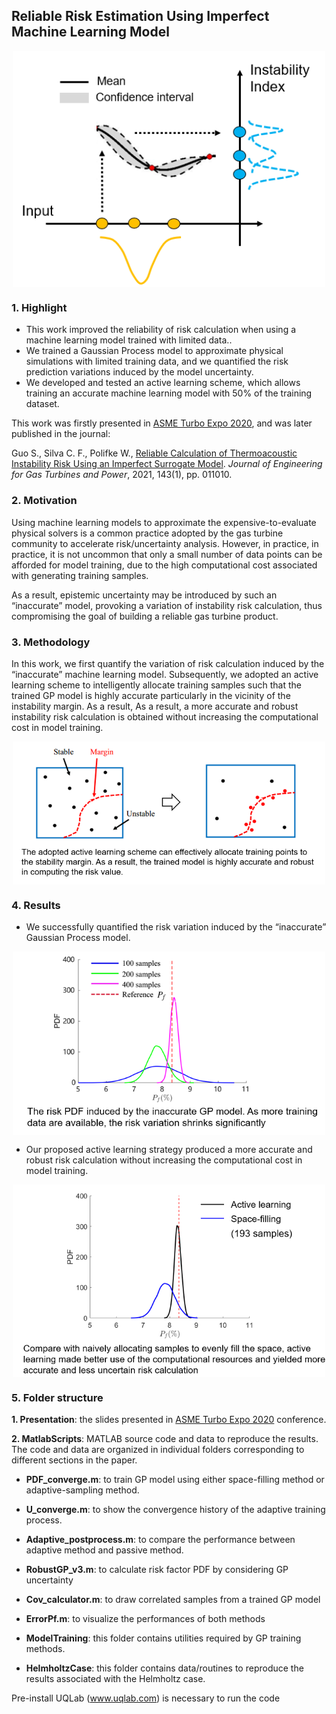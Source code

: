 ## Reliable Risk Estimation Using Imperfect Machine Learning Model

<p align="center">
  <img align="center" src="./Images/Highlight.PNG" width=500/>
</p>

### 1. Highlight

- This work improved the reliability of risk calculation when using a machine learning model trained with limited data..
- We trained a Gaussian Process model to approximate physical simulations with limited training data, and we quantified the risk prediction variations induced by the model uncertainty.
- We developed and tested an active learning scheme, which allows training an accurate machine learning model with 50% of the training dataset.

This work was firstly presented in [ASME Turbo Expo 2020](https://event.asme.org/Turbo-Expo-2020), and was later published in the journal:

Guo S., Silva C. F., Polifke W., [Reliable Calculation of Thermoacoustic Instability Risk Using an Imperfect Surrogate Model](https://asmedigitalcollection.asme.org/gasturbinespower/article-abstract/143/1/011010/1092194/Reliable-Calculation-of-Thermoacoustic-Instability?redirectedFrom=fulltext). *Journal of Engineering for Gas Turbines and Power*, 2021, 143(1), pp. 011010.


### 2. Motivation

Using machine learning models to approximate the expensive-to-evaluate physical solvers is a common practice adopted by the gas turbine community to accelerate risk/uncertainty analysis. However, in practice, in practice, it is not uncommon that only a small number of data points can be afforded for model training, due to the high computational cost associated with generating training samples. 

As a result, epistemic uncertainty may be introduced by such an “inaccurate” model, provoking a variation of instability risk calculation, thus compromising the goal of building a reliable gas turbine product.


### 3. Methodology

In this work, we first quantify the variation of risk calculation induced by the “inaccurate” machine learning model. Subsequently, we adopted an active learning scheme to intelligently allocate training samples such that the trained GP model is highly accurate particularly in the vicinity of the instability margin. As a result, As a result, a more accurate and robust instability risk calculation is obtained without increasing the computational cost in model training.

<p align="center">
  <img align="center" src="./Images/Method.PNG" width=500/>
</p>



### 4. Results

- We successfully quantified the risk variation induced by the “inaccurate” Gaussian Process model.

<p align="center">
  <img align="center" src="./Images/Quantify.PNG" width=500/>
</p>


- Our proposed active learning strategy produced a more accurate and robust risk calculation without increasing the computational cost in model training.

<p align="center">
  <img align="center" src="./Images/Reduction.PNG" width=500/>
</p>


### 5. Folder structure

**1. Presentation**: the slides presented in [ASME Turbo Expo 2020](https://event.asme.org/Turbo-Expo-2020) conference.

**2. MatlabScripts**: MATLAB source code and data to reproduce the results. The code and data are organized in individual folders corresponding to different sections in the paper. 

- **PDF_converge.m**: to train GP model using either space-filling method or adaptive-sampling method. 

- **U_converge.m**: to show the convergence history of the adaptive training process.

- **Adaptive_postprocess.m**: to compare the performance between adaptive method and passive method.

- **RobustGP_v3.m**: to calculate risk factor PDF by considering GP uncertainty

- **Cov_calculator.m**: to draw correlated samples from a trained GP model

- **ErrorPf.m**: to visualize the performances of both methods

- **ModelTraining**: this folder contains utilities required by GP training methods.

- **HelmholtzCase**: this folder contains data/routines to reproduce the results associated with the Helmholtz case.

Pre-install UQLab (www.uqlab.com) is necessary to run the code
